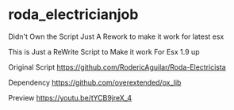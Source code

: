 # roda_electricianjob
Didn't Own the Script Just A Rework to make it work for latest esx

This is Just a ReWrite Script to Make it work For Esx 1.9 up

Original Script 
https://github.com/RodericAguilar/Roda-Electricista

Dependency
https://github.com/overextended/ox_lib

Preview
https://youtu.be/tYCB9jreX_4
